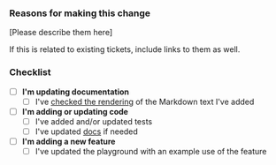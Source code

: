 ### Reasons for making this change

[Please describe them here]

If this is related to existing tickets, include links to them as well.

### Checklist

* [ ] **I'm updating documentation**
  - [ ] I've [checked the rendering](https://react-jsonschema-form.readthedocs.io/en/latest/#contributing) of the Markdown text I've added
* [ ] **I'm adding or updating code**
  - [ ] I've added and/or updated tests
  - [ ] I've updated [docs](https://react-jsonschema-form.readthedocs.io/) if needed
* [ ] **I'm adding a new feature**
  - [ ] I've updated the playground with an example use of the feature
